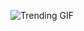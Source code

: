
<!-- GIF_SECTION -->
![Trending GIF](https://media0.giphy.com/media/v1.Y2lkPThiYjIxNzcyNHB6Y2syc251ZTN0OTI2ZmIxb3dwMHk5Y3gwaWk4dmp4MWhwbmN5YSZlcD12MV9naWZzX3NlYXJjaCZjdD1n/llarwdtFqG63IlqUR1/giphy.gif)
<!-- END_GIF_SECTION -->
